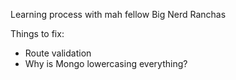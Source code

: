 Learning process with mah fellow Big Nerd Ranchas

Things to fix:
* Route validation
* Why is Mongo lowercasing everything?